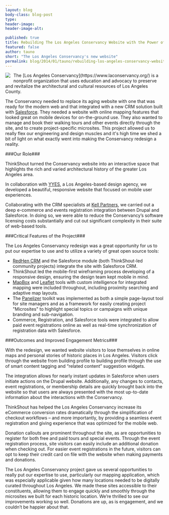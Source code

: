 ```yaml
---
layout: blog
body-class: blog-post
type:
header-image:
header-image-alt:

published: true
title: Rebuilding The Los Angeles Conservancy Website with the Power of Salesforce
featured: false
author: tauno
short: "The Los Angeles Conservancy's new website"
permalink: blog/2014/01/tauno/rebuilding-los-angeles-conservancy-website-power-salesforce/
---
```


<img src="https://www.laconservancy.org/profiles/la_conservancy/themes/custom/lac/logo.png" style="float:left; margin: 0 10px 10px 0" />
The [Los Angeles Conservancy](https://www.laconservancy.org/) is a nonprofit organization that uses education and advocacy to preserve and revitalize the architectural and cultural resources of Los Angeles County.

The Conservancy needed to replace its aging website with one that was ready for the modern web and that integrated with a new CRM solution built with [Salesforce](http://www.salesforce.com). They needed a website with online mapping features that looked great on mobile devices for on-the-ground use. They also wanted to manage and book their walking tours and other events directly through the site, and to create project-specific microsites. This project allowed us to really flex our engineering and design muscles and it's high time we shed a bit of light on what exactly went into making the Conservancy redesign a reality.

###Our Role###

ThinkShout turned the Conservancy website into an interactive space that highlights the rich and varied architectural history of the greater Los Angeles area.

In collaboration with [YYES](http://www.yyes.org), a Los Angeles-based design agency, we developed a beautiful, responsive website that focused on mobile user experiences.

Collaborating with the CRM specialists at [Kell Partners](http://www.kellpartners.com/), we carried out a deep e-commerce and events registration integration between Drupal and Salesforce. In doing so, we were able to reduce the Conservancy’s software licensing costs substantially and cut out significant complexity in their suite of web-based tools. 

###Critical Features of the Project###

The Los Angeles Conservancy redesign was a great opportunity for us to put our expertise to use and to utilize a variety of great open source tools:

* [RedHen CRM](http://redhencrm.com/) and the Salesforce module (both ThinkShout-led community projects) integrate the site with Salesforce CRM.
* ThinkShout led the mobile-first wireframing process developing of a responsive design, ensuring the design team kept mobile in mind.
* [MapBox](https://www.mapbox.com/) and [Leaflet](http://leafletjs.com/) tools with custom intelligence for integrated mapping were included throughout, including proximity searching and adaptive map layouts.
* The [Panelizer](https://drupal.org/project/panelizer) toolkit was implemented as both a simple page-layout tool for site managers and as a framework for easily creating project "Microsites" to highlight special topics or campaigns with unique branding and sub-navigation.
* Commerce, Registration, and Salesforce tools were integrated to allow paid event registrations online as well as real-time synchronization of registration data with Salesforce.

###Outcomes and Improved Engagement Metrics###

With the redesign, we wanted website visitors to lose themselves in online maps and personal stories of historic places in Los Angeles. Visitors click through the website from building profile to building profile through the use of smart content tagging and “related content” suggestion widgets.

The integration allows for nearly instant updates in Salesforce when users initiate actions on the Drupal website. Additionally, any changes to contacts, event registrations, or membership details are quickly brought back into the website so that users are always presented with the most up-to-date information about the interactions with the Conservancy. 

ThinkShout has helped the Los Angeles Conservancy increase its eCommerce conversion rates dramatically through the simplification of checkout workflows – and more importantly, by providing a seamless event registration and giving experience that was optimized for the mobile web.

Donation callouts are prominent throughout the site, as are opportunities to register for both free and paid tours and special events. Through the event registration process, site visitors can easily include an additional donation when checking out. For easier event registrations in the future, visitors can opt to keep their credit card on file with the website when making payments and donations.

The Los Angeles Conservancy project gave us several opportunities to really put our expertise to use, particularly our mapping application, which was especially applicable given how many locations needed to be digitally curated throughout Los Angeles. We made these sites accessible to their constituents, allowing them to engage quickly and smoothly through the microsites we built for each historic location. We’re thrilled to see our improvements working so well. Donations are up, as is engagement, and we couldn’t be happier about that.
